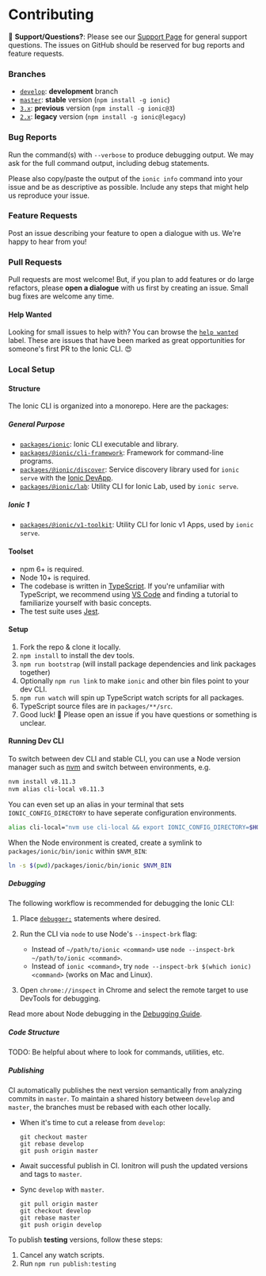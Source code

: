 # Contributing

:mega: **Support/Questions?**: Please see our [Support
Page](https://ionicframework.com/support) for general support questions. The
issues on GitHub should be reserved for bug reports and feature requests.

### Branches

* [`develop`](https://github.com/ionic-team/ionic-cli/tree/develop): **development** branch
* [`master`](https://github.com/ionic-team/ionic-cli/tree/master): **stable** version (`npm install -g ionic`)
* [`3.x`](https://github.com/ionic-team/ionic-cli/tree/3.x): **previous** version (`npm install -g ionic@3`)
* [`2.x`](https://github.com/ionic-team/ionic-cli/tree/2.x): **legacy** version (`npm install -g ionic@legacy`)

### Bug Reports

Run the command(s) with `--verbose` to produce debugging output. We may ask for
the full command output, including debug statements.

Please also copy/paste the output of the `ionic info` command into your issue
and be as descriptive as possible. Include any steps that might help us
reproduce your issue.

### Feature Requests

Post an issue describing your feature to open a dialogue with us. We're happy
to hear from you!

### Pull Requests

Pull requests are most welcome! But, if you plan to add features or do large
refactors, please **open a dialogue** with us first by creating an issue. Small
bug fixes are welcome any time.

#### Help Wanted

Looking for small issues to help with? You can browse the [`help
wanted`](https://github.com/ionic-team/ionic-cli/labels/help%20wanted) label.
These are issues that have been marked as great opportunities for someone's
first PR to the Ionic CLI. :heart_eyes:

### Local Setup

#### Structure

The Ionic CLI is organized into a monorepo. Here are the packages:

##### General Purpose

* [`packages/ionic`](https://github.com/ionic-team/ionic-cli/tree/develop/packages/ionic): Ionic CLI executable and library.
* [`packages/@ionic/cli-framework`](https://github.com/ionic-team/ionic-cli/tree/develop/packages/%40ionic/cli-framework): Framework for command-line programs.
* [`packages/@ionic/discover`](https://github.com/ionic-team/ionic-cli/tree/develop/packages/%40ionic/discover): Service discovery library used for `ionic serve` with the [Ionic DevApp](https://ionicframework.com/docs/appflow/devapp/).
* [`packages/@ionic/lab`](https://github.com/ionic-team/ionic-cli/tree/develop/packages/%40ionic/lab): Utility CLI for Ionic Lab, used by `ionic serve`.

##### Ionic 1

* [`packages/@ionic/v1-toolkit`](https://github.com/ionic-team/ionic-cli/tree/develop/packages/%40ionic/v1-toolkit): Utility CLI for Ionic v1 Apps, used by `ionic serve`.

#### Toolset

* npm 6+ is required.
* Node 10+ is required.
* The codebase is written in [TypeScript](https://www.typescriptlang.org/). If
  you're unfamiliar with TypeScript, we recommend using [VS
  Code](https://code.visualstudio.com/) and finding a tutorial to familiarize
  yourself with basic concepts.
* The test suite uses [Jest](https://facebook.github.io/jest/).

#### Setup

1. Fork the repo & clone it locally.
1. `npm install` to install the dev tools.
1. `npm run bootstrap` (will install package dependencies and link packages
   together)
1. Optionally `npm run link` to make `ionic` and other bin files point to your
   dev CLI.
1. `npm run watch` will spin up TypeScript watch scripts for all packages.
1. TypeScript source files are in `packages/**/src`.
1. Good luck! :muscle: Please open an issue if you have questions or something
   is unclear.

#### Running Dev CLI

To switch between dev CLI and stable CLI, you can use a Node version manager
such as [nvm](https://github.com/creationix/nvm) and switch between
environments, e.g.

```bash
nvm install v8.11.3
nvm alias cli-local v8.11.3
```

You can even set up an alias in your terminal that sets `IONIC_CONFIG_DIRECTORY`
to have seperate configuration environments.

```bash
alias cli-local="nvm use cli-local && export IONIC_CONFIG_DIRECTORY=$HOME/.ionic/cli-local"
```

When the Node environment is created, create a symlink to `packages/ionic/bin/ionic` within `$NVM_BIN`:

```bash
ln -s $(pwd)/packages/ionic/bin/ionic $NVM_BIN
```

##### Debugging

The following workflow is recommended for debugging the Ionic CLI:

1. Place
   [`debugger;`](https://developer.mozilla.org/en-US/docs/Web/JavaScript/Reference/Statements/debugger)
   statements where desired.
1. Run the CLI via `node` to use Node's `--inspect-brk` flag:

    * Instead of `~/path/to/ionic <command>` use `node --inspect-brk
      ~/path/to/ionic <command>`.
    * Instead of `ionic <command>`, try `node --inspect-brk $(which ionic)
      <command>` (works on Mac and Linux).

1. Open `chrome://inspect` in Chrome and select the remote target to use
   DevTools for debugging.

Read more about Node debugging in the [Debugging
Guide](https://nodejs.org/en/docs/guides/debugging-getting-started/).

##### Code Structure

TODO: Be helpful about where to look for commands, utilities, etc.

##### Publishing

CI automatically publishes the next version semantically from analyzing commits in `master`. To maintain a shared history between `develop` and `master`, the branches must be rebased with each other locally.

* When it's time to cut a release from `develop`:

    ```
    git checkout master
    git rebase develop
    git push origin master
    ```

* Await successful publish in CI. Ionitron will push the updated versions and tags to `master`.
* Sync `develop` with `master`.

  ```
  git pull origin master
  git checkout develop
  git rebase master
  git push origin develop
  ```

To publish **testing** versions, follow these steps:

1. Cancel any watch scripts.
1. Run `npm run publish:testing`
